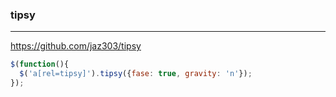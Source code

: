 ### tipsy
---
https://github.com/jaz303/tipsy

```js
$(function(){
  $('a[rel=tipsy]').tipsy({fase: true, gravity: 'n'});
});
```

```
```

```
```

